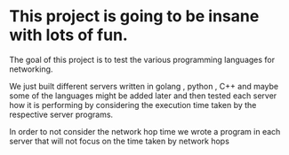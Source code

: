 # This project is going to be insane with lots of fun.

The goal of this project is to test the various programming languages for networking.

We just built different servers written in golang , python , C++ and maybe some of the languages might be added later and then
tested each server how it is performing by considering the execution time taken by the respective server programs.

In order to not consider the network hop time we wrote a program in each server that will not focus on the time taken 
by network hops

